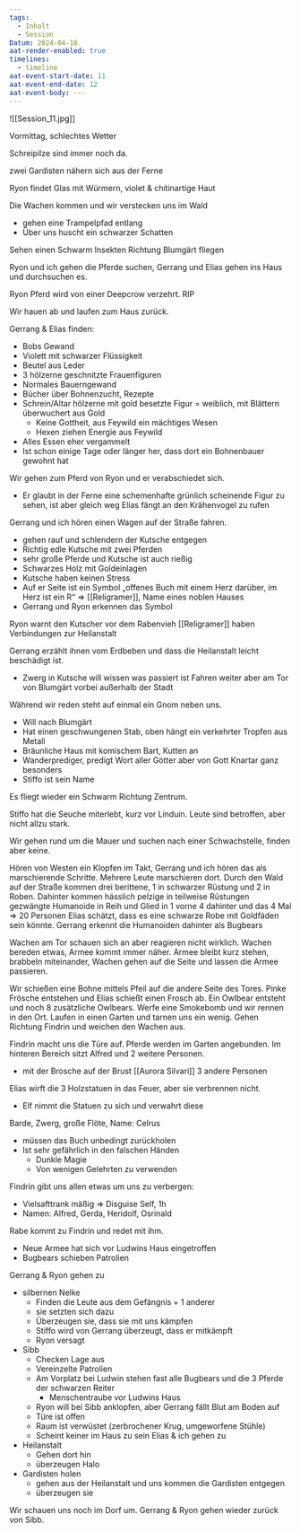 ```yaml
---
tags:
  - Inhalt
  - Session
Datum: 2024-04-18
aat-render-enabled: true
timelines:
  - timeline
aat-event-start-date: 11
aat-event-end-date: 12
aat-event-body: ---
---
```


![[Session_11.jpg]]

Vormittag, schlechtes Wetter

Schreipilze sind immer noch da.

zwei Gardisten nähern sich aus der Ferne

Ryon findet Glas mit Würmern, violet & chitinartige Haut

Die Wachen kommen und wir verstecken uns im Wald
- gehen eine Trampelpfad entlang
- Über uns huscht ein schwarzer Schatten

Sehen einen Schwarm Insekten Richtung Blumgärt fliegen

Ryon und ich gehen die Pferde suchen, Gerrang und Elias gehen ins Haus und durchsuchen es.

Ryon Pferd wird von einer Deepcrow verzehrt. RIP

Wir hauen ab und laufen zum Haus zurück.

Gerrang & Elias finden:
- Bobs Gewand
- Violett mit schwarzer Flüssigkeit
- Beutel aus Leder
- 3 hölzerne geschnitzte Frauenfiguren
- Normales Bauerngewand
- Bücher über Bohnenzucht, Rezepte
- Schrein/Altar hölzerne mit gold besetzte Figur = weiblich, mit Blättern überwuchert aus Gold
	- Keine Gottheit, aus Feywild ein mächtiges Wesen
	- Hexen ziehen Energie aus Feywild
- Alles Essen eher vergammelt
- Ist schon einige Tage oder länger her, dass dort ein Bohnenbauer gewohnt hat


Wir gehen zum Pferd von Ryon und er verabschiedet sich.
- Er glaubt in der Ferne eine schemenhafte grünlich scheinende Figur zu sehen, ist aber gleich weg
Elias fängt an den Krähenvogel zu rufen

Gerrang und ich hören einen Wagen auf der Straße fahren.
- gehen rauf und schlendern der Kutsche entgegen
- Richtig edle Kutsche mit zwei Pferden
- sehr große Pferde und Kutsche ist auch rießig
- Schwarzes Holz mit Goldeinlagen
- Kutsche haben keinen Stress
- Auf er Seite ist ein Symbol „offenes Buch mit einem Herz darüber, im Herz ist ein R“ => [[Religramer]], Name eines noblen Hauses
- Gerrang und Ryon erkennen das Symbol

Ryon warnt den Kutscher vor dem Rabenvieh
[[Religramer]] haben Verbindungen zur Heilanstalt

Gerrang erzählt ihnen vom Erdbeben und dass die Heilanstalt leicht beschädigt ist.
- Zwerg in Kutsche will wissen was passiert ist
Fahren weiter aber am Tor von Blumgärt vorbei außerhalb der Stadt

Während wir reden steht auf einmal ein Gnom neben uns.
- Will nach Blumgärt
- Hat einen geschwungenen Stab, oben hängt ein verkehrter Tropfen aus Metall
- Bräunliche Haus mit komischem Bart, Kutten an
- Wanderprediger, predigt Wort aller Götter aber von Gott Knartar ganz besonders
- Stiffo ist sein Name

Es fliegt wieder ein Schwarm Richtung Zentrum.

Stiffo hat die Seuche miterlebt, kurz vor Linduin. Leute sind betroffen, aber nicht allzu stark.

Wir gehen rund um die Mauer und suchen nach einer Schwachstelle, finden aber keine.

Hören von Westen ein Klopfen im Takt, Gerrang und ich hören das als marschierende Schritte.
Mehrere Leute marschieren dort.
Durch den Wald auf der Straße kommen drei berittene, 1 in schwarzer Rüstung und 2 in Roben.
Dahinter kommen hässlich pelzige in teilweise Rüstungen gezwängte Humanoide in Reih und Glied in 1 vorne 4 dahinter und das 4 Mal
=> 20 Personen
Elias schätzt, dass es eine schwarze Robe mit Goldfäden sein könnte.
Gerrang erkennt die Humanoiden dahinter als Bugbears

Wachen am Tor schauen sich an aber reagieren nicht wirklich.
Wachen bereden etwas, Armee kommt immer näher.
Armee bleibt kurz stehen, brabbeln miteinander, Wachen gehen auf die Seite und lassen die Armee passieren.

Wir schießen eine Bohne mittels Pfeil auf die andere Seite des Tores.
Pinke Frösche entstehen und Elias schießt einen Frosch ab.
Ein Owlbear entsteht und noch 8 zusätzliche Owlbears.
Werfe eine Smokebomb und wir rennen in den Ort. 
Laufen in einen Garten und tarnen uns ein wenig.
Gehen Richtung Findrin und weichen den Wachen aus.

Findrin macht uns die Türe auf. Pferde werden im Garten angebunden.
Im hinteren Bereich sitzt Alfred und 2 weitere Personen.
- mit der Brosche auf der Brust [[Aurora Silvari]]
3 andere Personen

Elias wirft die 3 Holzstatuen in das Feuer, aber sie verbrennen nicht.
- Elf nimmt die Statuen zu sich und verwahrt diese

Barde, Zwerg, große Flöte, Name: Celrus
- müssen das Buch unbedingt zurückholen
- Ist sehr gefährlich in den falschen Händen
	- Dunkle Magie
	- Von wenigen Gelehrten zu verwenden

Findrin gibt uns allen etwas um uns zu verbergen:
- Vielsafttrank mäßig => Disguise Self, 1h
- Namen: Alfred, Gerda, Heridolf, Osrinald

Rabe kommt zu Findrin und redet mit ihm.
- Neue Armee hat sich vor Ludwins Haus eingetroffen
- Bugbears schieben Patrolien

Gerrang & Ryon gehen zu 
- silbernen Nelke
	- Finden die Leute aus dem Gefängnis + 1 anderer
	- sie setzten sich dazu
	- Überzeugen sie, dass sie mit uns kämpfen
	- Stiffo wird von Gerrang überzeugt, dass er mitkämpft 
	- Ryon versagt
- Sibb
	- Checken Lage aus 
	- Vereinzelte Patrolien
	- Am Vorplatz bei Ludwin stehen fast alle Bugbears und die 3 Pferde der schwarzen Reiter
		- Menschentraube vor Ludwins Haus
	- Ryon will bei Sibb anklopfen, aber Gerrang fällt Blut am Boden auf
	- Türe ist offen
	- Raum ist verwüstet (zerbrochener Krug, umgeworfene Stühle)
	- Scheint keiner im Haus zu sein
Elias & ich gehen zu 
- Heilanstalt
	- Gehen dort hin
	- überzeugen Halo
- Gardisten holen
	- gehen aus der Heilanstalt und uns kommen die Gardisten entgegen
	- überzeugen sie

Wir schauen uns noch im Dorf um.
Gerrang & Ryon gehen wieder zurück von Sibb.




